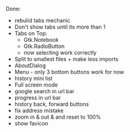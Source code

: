 Done:

* rebulid tabs mechanic
* Don't show tabs until its more than 1
* Tabs on Top:
	* Gtk.Notebook
	* Gtk.RadioButton
	* now selecting work correctly
* Split to smallest files + make less imports
* AboutDialog
* Menu - only 3 bottom buttons work for now
* history mini list
* Full screen mode
* google search in url bar
* progress in url bar
* history back, forward buttons
* fix address mistake
* zoom in & out & and reset to 100%
* show favicon
